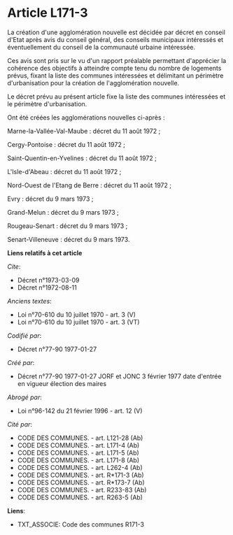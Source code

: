 # Article L171-3

La création d'une agglomération nouvelle est décidée par décret en conseil d'Etat après avis du conseil général, des conseils
municipaux intéressés et éventuellement du conseil de la communauté urbaine intéressée. 

Ces avis sont pris sur le vu d'un rapport préalable permettant d'apprécier la cohérence des objectifs à atteindre compte tenu
du nombre de logements prévus, fixant la liste des communes intéressées et délimitant un périmètre d'urbanisation pour la
création de l'agglomération nouvelle. 

Le décret prévu au présent article fixe la liste des communes intéressées et le périmètre d'urbanisation.

Ont été créées les agglomérations nouvelles ci-après :

Marne-la-Vallée-Val-Maube : décret du 11 août 1972 ; 

Cergy-Pontoise : décret du 11 août 1972 ; 

Saint-Quentin-en-Yvelines : décret du 11 août 1972 ; 

L'Isle-d'Abeau : décret du 11 août 1972 ; 

Nord-Ouest de l'Etang de Berre : décret du 11 août 1972 ; 

Evry : décret du 9 mars 1973 ; 

Grand-Melun : décret du 9 mars 1973 ; 

Rougeau-Senart : décret du 9 mars 1973 ; 

Senart-Villeneuve : décret du 9 mars 1973.

**Liens relatifs à cet article**

_Cite_:

  - Décret n°1973-03-09
  - Décret n°1972-08-11

_Anciens textes_:

  - Loi n°70-610 du 10 juillet 1970 - art. 3 (V)
  - Loi n°70-610 du 10 juillet 1970 - art. 3 (VT)

_Codifié par_:

  - Décret n°77-90 1977-01-27

_Créé par_:

  - Décret n°77-90 1977-01-27 JORF et JONC 3 février 1977 date d'entrée en vigueur élection des maires

_Abrogé par_:

  - Loi n°96-142 du 21 février 1996 - art. 12 (V)

_Cité par_:

  - CODE DES COMMUNES. - art. L121-28 (Ab)
  - CODE DES COMMUNES. - art. L171-4 (Ab)
  - CODE DES COMMUNES. - art. L171-5 (Ab)
  - CODE DES COMMUNES. - art. L171-8 (Ab)
  - CODE DES COMMUNES. - art. L262-4 (Ab)
  - CODE DES COMMUNES. - art. R*171-3 (Ab)
  - CODE DES COMMUNES. - art. R*173-7 (Ab)
  - CODE DES COMMUNES. - art. R233-83 (Ab)
  - CODE DES COMMUNES. - art. R263-5 (Ab)

**Liens**:

  - TXT_ASSOCIE: Code des communes R171-3
